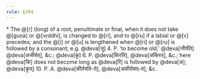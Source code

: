 ```yaml
---
rule: §394
---
```


\* The @[ṛ] (long) of a root, penultimate or final, when it does not take @[guṇa] or @[vṛddhi], is changed to @[ri], and to @[ru] if a labial or @[v] precedes; and the @[i] or @[u] is lengthened when @[ri] or @[ru] is followed by a consonant; e.g. @deva[जॄ] 4. P. 'to become old,' @deva[जीर्यति] @deva[अजीर्यत्], &c.; @deva[कॄ] 6. P. @deva[किरति], @deva[अकिरत्], &c.; here @deva[कि] does not become long as @deva[रि] is followed by @deva[अ]; @deva[कॄत्] 10. P. A. @deva[कीर्तयति-ते], @deva[अकीर्तयत्-त], &c.